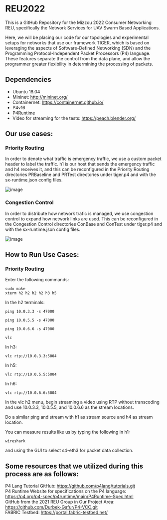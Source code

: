 # REU2022

This is a GitHub Repository for the Mizzou 2022 Consumer Networking REU, specifically the Network Services for UAV Swarm Based Applications.

Here, we will be placing our code for our topologies and experimental setups for networks that use our framework TIGER, which is based on leveraging the aspects of Software-Defined Networking (SDN) and the Programming Protocol-Independent Packet Processors (P4) language. These features separate the control from the data plane, and allow the programmer greater flexibility in determining the processing of packets.


## Dependencies
* Ubuntu 18.04
* Mininet: http://mininet.org/
* Containernet: https://containernet.github.io/
* P4v16
* P4Runtime
* Video for streaming for the tests: https://peach.blender.org/

## Our use cases:
### Priority Routing
In order to denote what traffic is emergency traffic, we use a custom packet header to label the traffic. h1 is our host that sends the emergency traffic and h4 receives it, and this can be reconfigured in the Priority Routing directories PRBaseline and PRTest directories under tiger.p4 and with the sx-runtime.json config files.

![image](https://user-images.githubusercontent.com/44482134/179594535-fdfd47d9-4038-43c1-aad7-f92375c49a52.png)

### Congestion Control
In order to distribute how network trafic is managed, we use congestion control to expand how network links are used. This can be reconfigured in the Congestion Control directories ConBase and ConTest under tiger.p4 and with the sx-runtime.json config files.

![image](https://user-images.githubusercontent.com/44482134/179602046-2e9b5a7e-e45c-4e7b-bd13-d6efc696b54c.png)

## How to Run Use Cases:

### Priority Routing
Enter the following commands:
```
sudo make
xterm h2 h2 h2 h2 h3 h5
```
In the h2 terminals:
```
ping 10.0.3.3 -s 47000
```
```
ping 10.0.5.5 -s 47000
```
```
ping 10.0.6.6 -s 47000
```
```
vlc
```
In h3:
```
vlc rtp://10.0.3.3:5004
```
In h5:
```
vlc rtp://10.0.5.5:5004
```
In h6:
```
vlc rtp://10.0.6.6:5004
```
In the vlc h2 menu, begin streaming a video using RTP without transcoding and use 10.0.3.3, 10.0.5.5, and 10.0.6.6 as the stream locations.

Do a similar ping and stream with h1 as stream source and h4 as stream location.

You can measure results like us by typing the following in h1:
```
wireshark
```

and using the GUI to select s4-eth3 for packet data collection.

## Some resources that we utilized during this process are as follows:  
P4 Lang Tutorial GitHub: https://github.com/p4lang/tutorials.git  
P4 Runtime Website for specifications on the P4 language: https://p4.org/p4-spec/p4runtime/main/P4Runtime-Spec.html  
GitHub from the 2021 REU Group in Our Project Area: https://github.com/Durbek-Gafur/P4-VCC.git  
FABRIC Testbed: https://portal.fabric-testbed.net/  
